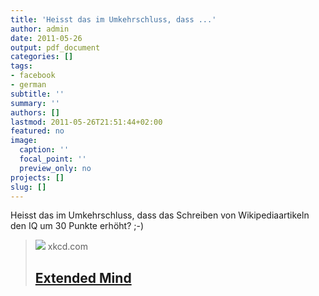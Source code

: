 ```yaml
---
title: 'Heisst das im Umkehrschluss, dass ...'
author: admin
date: 2011-05-26
output: pdf_document
categories: []
tags:
- facebook
- german
subtitle: ''
summary: ''
authors: []
lastmod: 2011-05-26T21:51:44+02:00
featured: no
image:
  caption: ''
  focal_point: ''
  preview_only: no
projects: []
slug: []
---
```

Heisst das im Umkehrschluss, dass das Schreiben von Wikipediaartikeln den IQ um 30 Punkte erhöht? ;-)
> [![](https://imgs.xkcd.com/comics/)](http://xkcd.com/903/)
> xkcd.com
> ## [Extended Mind](http://xkcd.com/903/)
>

